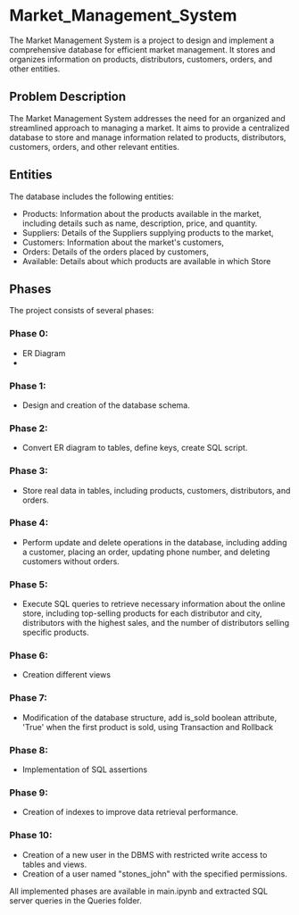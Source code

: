 # Market_Management_System
The Market Management System is a project to design and implement a comprehensive database for efficient market management. It stores and organizes information on products, distributors, customers, orders, and other entities.

## Problem Description

The Market Management System addresses the need for an organized and streamlined approach to managing a market. It aims to provide a centralized database to store and manage information related to products, distributors, customers, orders, and other relevant entities.

## Entities

The database includes the following entities:

- Products: Information about the products available in the market, including details such as name, description, price, and quantity.
- Suppliers: Details of the Suppliers supplying products to the market,
- Customers: Information about the market's customers,
- Orders: Details of the orders placed by customers,
- Available: Details about which products are available in which Store

## Phases

The project consists of several phases:

### Phase 0:
- ER Diagram
- 
### Phase 1:
- Design and creation of the database schema.

### Phase 2:
- Convert ER diagram to tables, define keys, create SQL script.


### Phase 3:
- Store real data in tables, including products, customers, distributors, and orders.

### Phase 4:
- Perform update and delete operations in the database, including adding a customer, placing an order, updating phone number, and deleting customers without orders.

### Phase 5:
- Execute SQL queries to retrieve necessary information about the online store, including top-selling products for each distributor and city, distributors with the highest sales, and the number of distributors selling specific products.

### Phase 6:
- Creation different views

### Phase 7:
- Modification of the database structure, add is_sold boolean attribute, 'True' when the first product is sold, using Transaction and Rollback

### Phase 8:
- Implementation of SQL assertions

### Phase 9:
- Creation of indexes to improve data retrieval performance.

### Phase 10:
- Creation of a new user in the DBMS with restricted write access to tables and views.
- Creation of a user named "stones_john" with the specified permissions.

All implemented phases are available in main.ipynb and extracted SQL server queries in the Queries folder.
